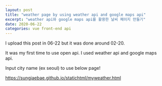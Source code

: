 ```yaml
---
layout: post
title: "weather page by using weather api and google maps api"
excerpt: "weather api와 google maps api를 활용한 날씨 페이지 만들기"
date: 2020-06-22
categories: vue front-end api
---
```


I upload this post in 06-22 but it was done around 02-20.

It was my first time to use open api.
I used weather api and google maps api.

Input city name (ex seoul) to use below page!

<https://sungjaebae.github.io/statichtml/myweather.html>
